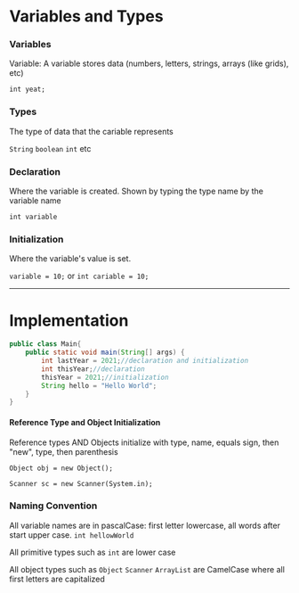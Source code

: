 # Variables and Types

### Variables

Variable: A variable stores data (numbers, letters, strings, arrays (like grids), etc)

`int yeat;`

### Types

The type of data that the cariable represents

`String` `boolean` `int` etc

### Declaration

Where the variable is created.
Shown by typing the type name by the variable name

`int variable`

### Initialization

Where the variable's value is set.

`variable = 10;` or `int cariable = 10;`

---
# Implementation

```java
public class Main{
    public static void main(String[] args) {
        int lastYear = 2021;//declaration and initialization
        int thisYear;//declaration
        thisYear = 2021;//initialization
        String hello = "Hello World";
    }
}
```


#### Reference Type and Object Initialization

Reference types AND Objects initialize with type, name, equals sign, then "new", type, then parenthesis

`Object obj = new Object();`

`Scanner sc = new Scanner(System.in);`

### Naming Convention

All variable names are in pascalCase: first letter lowercase, all words after start upper case. `int hellowWorld`


All primitive types such as `int` are lower case

All object types such as `Object` `Scanner` `ArrayList` are CamelCase where all first letters are capitalized